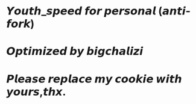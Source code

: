 # 𝙔𝙤𝙪𝙩𝙝_𝙨𝙥𝙚𝙚𝙙 𝙛𝙤𝙧 𝙥𝙚𝙧𝙨𝙤𝙣𝙖𝙡 (𝙖𝙣𝙩𝙞-𝙛𝙤𝙧𝙠)
# 𝙊𝙥𝙩𝙞𝙢𝙞𝙯𝙚𝙙 𝙗𝙮 𝙗𝙞𝙜𝙘𝙝𝙖𝙡𝙞𝙯𝙞
# 𝙋𝙡𝙚𝙖𝙨𝙚 𝙧𝙚𝙥𝙡𝙖𝙘𝙚 𝙢𝙮 𝙘𝙤𝙤𝙠𝙞𝙚 𝙬𝙞𝙩𝙝 𝙮𝙤𝙪𝙧𝙨,𝙩𝙝𝙭.
